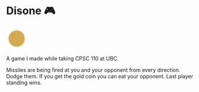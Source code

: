 # Disone 🎮 
![](logo.png)


A game I made while taking CPSC 110 at UBC.

Missiles are being fired at you and your opponent from every direction. Dodge them. If you get the gold coin you can
eat your opponent. Last player standing wins. 
